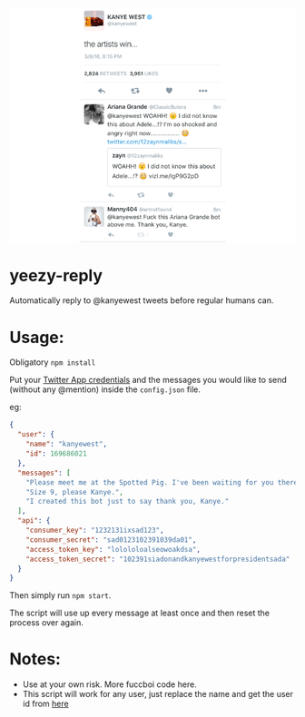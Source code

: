 <p align="center">
  <br />
  <img src="https://raw.githubusercontent.com/artnotfound/yeezy-reply/master/yeezy-reply.png" />
</p>

# yeezy-reply

Automatically reply to @kanyewest tweets before regular humans can.

# Usage:

Obligatory `npm install`

Put your [Twitter App credentials](http://iag.me/socialmedia/how-to-create-a-twitter-app-in-8-easy-steps/) and the messages you would like to send (without any @mention) inside the `config.json` file.

eg:

```json
{
  "user": {
    "name": "kanyewest",
    "id": 169686021
  },
  "messages": [
    "Please meet me at the Spotted Pig. I've been waiting for you there since that tweet.",
    "Size 9, please Kanye.",
    "I created this bot just to say thank you, Kanye."
  ],
  "api": {
    "consumer_key": "1232131ixsad123",
    "consumer_secret": "sad0123102391039da01",
    "access_token_key": "lolololoalseowoakdsa",
    "access_token_secret": "102391siadonandkanyewestforpresidentsada"
  }
}
```

Then simply run `npm start`.

The script will use up every message at least once and then reset the process over again.

# Notes:

* Use at your own risk. More fuccboi code here.
* This script will work for any user, just replace the name and get the user id from [here](http://gettwitterid.com/)
